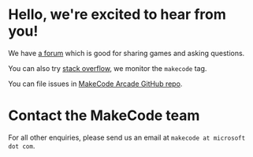 # Hello, we're excited to hear from you!

We have [a forum](https://forum.makecode.com) which is good for sharing games and asking questions.

You can also try [stack overflow](https://stackoverflow.com/), we monitor the ``makecode`` tag.

You can file issues in [MakeCode Arcade GitHub repo](https://github.com/microsoft/pxt-arcade/issues/new).


# Contact the MakeCode team

For all other enquiries, please send us an email at ``makecode at microsoft dot com``.
